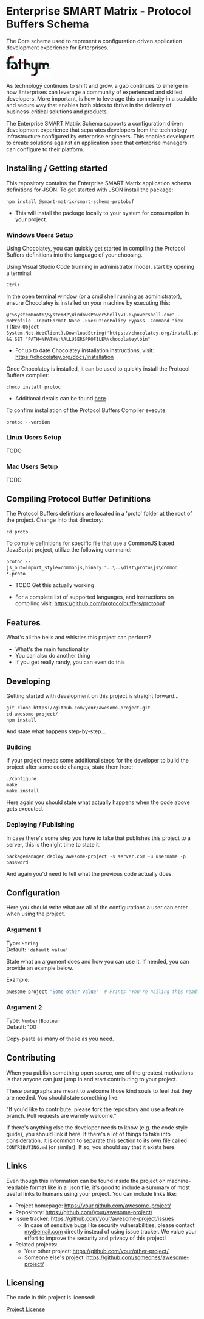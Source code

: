# Enterprise SMART Matrix - Protocol Buffers Schema

The Core schema used to represent a configuration driven application development experience for Enterprises.

![Logo of the project](/public/img/logo.png)

As technology continues to shift and grow, a gap continues to emerge in how Enterprises can leverage a community of experienced and skilled developers.  More important, is how to leverage this community in a scalable and secure way that enables both sides to thrive in the delivery of business-critical solutions and products.

The Enterprise SMART Matrix Schema supports a configuration driven development experience that separates developers from the technology infrastructure configured by enterprise engineers.  This enables developers to create solutions against an application spec that enterprise managers can configure to their platform.

## Installing / Getting started

This repository contains the Enterprise SMART Matrix application schema definitions for JSON.  To get started with JSON install the package:

```shell
npm install @smart-matrix/smart-schema-protobuf
```

* This will install the package locally to your system for consumption in your project.

### Windows Users Setup

Using Chocolatey, you can quickly get started in compiling the Protocol Buffers definitions into the language of your choosing.  

Using Visual Studio Code (running in administrator mode), start by opening a terminal:

```shell
Ctrl+`
```

In the open terminal window (or a cmd shell running as administrator), ensure Chocolatey is installed on your machine by executing this:

```shell
@"%SystemRoot%\System32\WindowsPowerShell\v1.0\powershell.exe" -NoProfile -InputFormat None -ExecutionPolicy Bypass -Command "iex ((New-Object System.Net.WebClient).DownloadString('https://chocolatey.org/install.ps1'))" && SET "PATH=%PATH%;%ALLUSERSPROFILE%\chocolatey\bin"
```

* For up to date Chocolatey installation instructions, visit: <https://chocolatey.org/docs/installation>

Once Chocolatey is installed, it can be used to quickly install the Protocol Buffers compiler:

```shell
choco install protoc
```

* Additional details can be found [here](https://chocolatey.org/packages/protoc).

To confirm installation of the Protocol Buffers Compiler execute:

```shell
protoc --version
```

### Linux Users Setup

TODO

### Mac Users Setup

TODO

## Compiling Protocol Buffer Definitions

The Protocol Buffers defintions are located in a 'proto' folder at the root of the project.  Change into that directory:

```shell
cd proto
```

To compile definitions for specific file that use a CommonJS based JavaScript project, utilize the following command:

```shell
protoc --js_out=import_style=commonjs,binary:"..\..\dist\proto\js\common *.proto
```

* TODO Get this actually working

* For a complete list of supported languages, and instructions on compiling visit: <https://github.com/protocolbuffers/protobuf>

## Features

What's all the bells and whistles this project can perform?

* What's the main functionality
* You can also do another thing
* If you get really randy, you can even do this

## Developing

Getting started with development on this project is straight forward...

```shell
git clone https://github.com/your/awesome-project.git
cd awesome-project/
npm install
```

And state what happens step-by-step...

### Building

If your project needs some additional steps for the developer to build the
project after some code changes, state them here:

```shell
./configure
make
make install
```

Here again you should state what actually happens when the code above gets
executed.

### Deploying / Publishing

In case there's some step you have to take that publishes this project to a
server, this is the right time to state it.

```shell
packagemanager deploy awesome-project -s server.com -u username -p password
```

And again you'd need to tell what the previous code actually does.

## Configuration

Here you should write what are all of the configurations a user can enter when
using the project.

### Argument 1

Type: `String`  
Default: `'default value'`

State what an argument does and how you can use it. If needed, you can provide
an example below.

Example:

```bash
awesome-project "Some other value"  # Prints "You're nailing this readme!"
```

### Argument 2

Type: `Number|Boolean`  
Default: 100

Copy-paste as many of these as you need.

## Contributing

When you publish something open source, one of the greatest motivations is that
anyone can just jump in and start contributing to your project.

These paragraphs are meant to welcome those kind souls to feel that they are
needed. You should state something like:

"If you'd like to contribute, please fork the repository and use a feature
branch. Pull requests are warmly welcome."

If there's anything else the developer needs to know (e.g. the code style
guide), you should link it here. If there's a lot of things to take into
consideration, it is common to separate this section to its own file called
`CONTRIBUTING.md` (or similar). If so, you should say that it exists here.

## Links

Even though this information can be found inside the project on machine-readable
format like in a .json file, it's good to include a summary of most useful
links to humans using your project. You can include links like:

* Project homepage: <https://your.github.com/awesome-project/>
* Repository: <https://github.com/your/awesome-project/>
* Issue tracker: <https://github.com/your/awesome-project/issues>
  * In case of sensitive bugs like security vulnerabilities, please contact
    my@email.com directly instead of using issue tracker. We value your effort
    to improve the security and privacy of this project!
* Related projects:
  * Your other project: <https://github.com/your/other-project/>
  * Someone else's project: <https://github.com/someones/awesome-project/>

## Licensing

The code in this project is licensed:

[Project License](/LICENSE)
